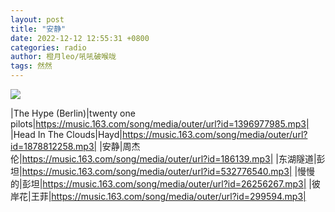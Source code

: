 ```yaml
---
layout: post
title: "安静"
date: 2022-12-12 12:55:31 +0800
categories: radio
author: 橙月leo/吼吼破喉咙
tags: 然然
---
```

![]({{site.baseurl}}/images/cover_20221212.jpg)

|The Hype (Berlin)|twenty one pilots|https://music.163.com/song/media/outer/url?id=1396977985.mp3|
|Head In The Clouds|Hayd|https://music.163.com/song/media/outer/url?id=1878812258.mp3|
|安静|周杰伦|https://music.163.com/song/media/outer/url?id=186139.mp3|
|东湖隧道|彭坦|https://music.163.com/song/media/outer/url?id=532776540.mp3|
|慢慢的|彭坦|https://music.163.com/song/media/outer/url?id=26256267.mp3|
|彼岸花|王菲|https://music.163.com/song/media/outer/url?id=299594.mp3|

